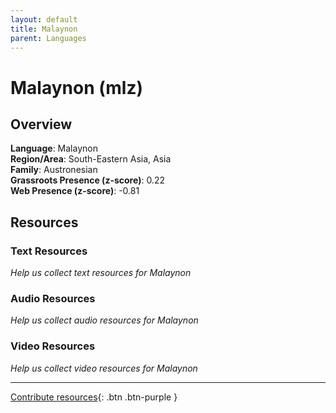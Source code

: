 ```yaml
---
layout: default
title: Malaynon
parent: Languages
---
```


# Malaynon (mlz)

## Overview

**Language**: Malaynon  
**Region/Area**: South-Eastern Asia, Asia  
**Family**: Austronesian  
**Grassroots Presence (z-score)**: 0.22  
**Web Presence (z-score)**: -0.81  

## Resources

### Text Resources
*Help us collect text resources for Malaynon*

### Audio Resources
*Help us collect audio resources for Malaynon*

### Video Resources
*Help us collect video resources for Malaynon*

---

[Contribute resources](https://forms.office.com/e/1SfLJx3u1r){: .btn .btn-purple }
